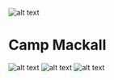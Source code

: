 ![alt text](https://i.imgur.com/5rsgGdv.png "Educational purposes")

# Camp Mackall

![alt text](https://imgur.com/viZFr6j "CQB")
![alt text](https://imgur.com/uP8jiT4 "Cinema")
![alt text](https://imgur.com/ueKwEjF "Training")